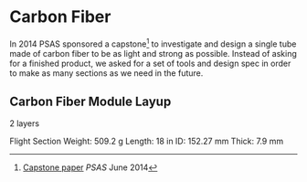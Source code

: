 

Carbon Fiber
================================================================================

In 2014 PSAS sponsored a capstone[^2014capstone] to investigate and design a single tube made of carbon fiber to be as light and strong as possible. Instead of asking for a finished product, we asked for a set of tools and design spec in order to make as many sections as we need in the future.


[^2014capstone]: [Capstone paper](link) _PSAS_ June 2014



Carbon Fiber Module Layup
--------------------------------------------------------------------------------

2 layers

Flight Section Weight: 509.2 g
Length: 18 in
ID: 152.27 mm
Thick: 7.9 mm
